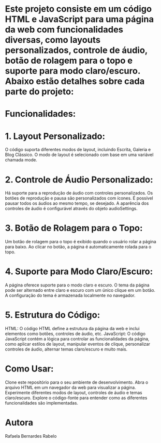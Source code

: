 # Este projeto consiste em um código HTML e JavaScript para uma página da web com funcionalidades diversas, como layouts personalizados, controle de áudio, botão de rolagem para o topo e suporte para modo claro/escuro. Abaixo estão detalhes sobre cada parte do projeto:

# Funcionalidades:
# 1. Layout Personalizado:
O código suporta diferentes modos de layout, incluindo Escrita, Galeria e Blog Clássico.
O modo de layout é selecionado com base em uma variável chamada mode.

# 2. Controle de Áudio Personalizado:
Há suporte para a reprodução de áudio com controles personalizados.
Os botões de reprodução e pausa são personalizados com ícones.
É possível pausar todos os áudios ao mesmo tempo, se desejado.
A aparência dos controles de áudio é configurável através do objeto audioSettings.

# 3. Botão de Rolagem para o Topo:
Um botão de rolagem para o topo é exibido quando o usuário rolar a página para baixo.
Ao clicar no botão, a página é automaticamente rolada para o topo.

# 4. Suporte para Modo Claro/Escuro:
A página oferece suporte para o modo claro e escuro.
O tema da página pode ser alternado entre claro e escuro com um único clique em um botão.
A configuração do tema é armazenada localmente no navegador.

# 5. Estrutura do Código:
HTML: O código HTML define a estrutura da página da web e inclui elementos como botões, controles de áudio, etc.
JavaScript: O código JavaScript contém a lógica para controlar as funcionalidades da página, como aplicar estilos de layout, manipular eventos de clique, personalizar controles de áudio, alternar temas claro/escuro e muito mais.

# Como Usar:
Clone este repositório para o seu ambiente de desenvolvimento.
Abra o arquivo HTML em um navegador da web para visualizar a página.
Experimente diferentes modos de layout, controles de áudio e temas claro/escuro.
Explore o código-fonte para entender como as diferentes funcionalidades são implementadas.

# Autora
Rafaela Bernardes Rabelo
